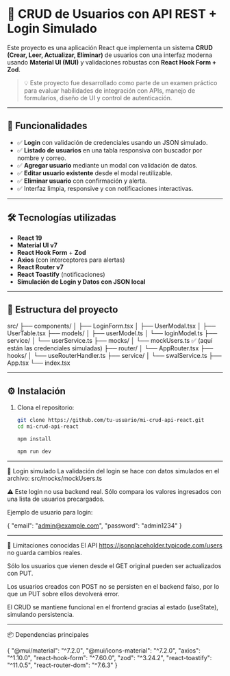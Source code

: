 # 🧪 CRUD de Usuarios con API REST + Login Simulado

Este proyecto es una aplicación React que implementa un sistema **CRUD (Crear, Leer, Actualizar, Eliminar)** de usuarios con una interfaz moderna usando **Material UI (MUI)** y validaciones robustas con **React Hook Form + Zod**.

> 💡 Este proyecto fue desarrollado como parte de un examen práctico para evaluar habilidades de integración con APIs, manejo de formularios, diseño de UI y control de autenticación.

---

## 🚀 Funcionalidades

- ✅ **Login** con validación de credenciales usando un JSON simulado.
- ✅ **Listado de usuarios** en una tabla responsiva con buscador por nombre y correo.
- ✅ **Agregar usuario** mediante un modal con validación de datos.
- ✅ **Editar usuario existente** desde el modal reutilizable.
- ✅ **Eliminar usuario** con confirmación y alerta.
- ✅ Interfaz limpia, responsive y con notificaciones interactivas.

---

## 🛠 Tecnologías utilizadas

- **React 19**
- **Material UI v7**
- **React Hook Form** + **Zod**
- **Axios** (con interceptores para alertas)
- **React Router v7**
- **React Toastify** (notificaciones)
- **Simulación de Login y Datos con JSON local**

---

## 📁 Estructura del proyecto

src/
├── components/
│ ├── LoginForm.tsx
│ ├── UserModal.tsx
│ ├── UserTable.tsx
├── models/
│ ├── userModel.ts
│ └── loginModel.ts
├── service/
│ └── userService.ts
├── mocks/
│ └── mockUsers.ts ✅ (aquí están las credenciales simuladas)
├── router/
│ └── AppRouter.tsx
├── hooks/
│ └── useRouterHandler.ts
├── service/
│ └── swalService.ts
├── App.tsx
└── index.tsx


---

## ⚙️ Instalación

1. Clona el repositorio:
   ```bash
   git clone https://github.com/tu-usuario/mi-crud-api-react.git
   cd mi-crud-api-react

   npm install

   npm run dev

---

🔐 Login simulado
La validación del login se hace con datos simulados en el archivo: src/mocks/mockUsers.ts

⚠️ Este login no usa backend real. Sólo compara los valores ingresados con una lista de usuarios precargados.

Ejemplo de usuario para login:

{
  "email": "admin@example.com",
  "password": "admin1234"
}

---

🔄 Limitaciones conocidas
El API https://jsonplaceholder.typicode.com/users no guarda cambios reales.

Sólo los usuarios que vienen desde el GET original pueden ser actualizados con PUT.

Los usuarios creados con POST no se persisten en el backend falso, por lo que un PUT sobre ellos devolverá error.

El CRUD se mantiene funcional en el frontend gracias al estado (useState), simulando persistencia.


---

📦 Dependencias principales

{
  "@mui/material": "^7.2.0",
  "@mui/icons-material": "^7.2.0",
  "axios": "^1.10.0",
  "react-hook-form": "^7.60.0",
  "zod": "^3.24.2",
  "react-toastify": "^11.0.5",
  "react-router-dom": "^7.6.3"
}


